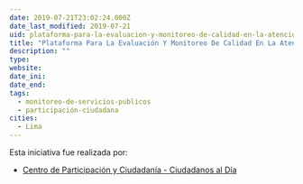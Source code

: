 ```yaml
---
date: 2019-07-21T23:02:24.000Z
date_last_modified: 2019-07-21
uid: plataforma-para-la-evaluacion-y-monitoreo-de-calidad-en-la-atencion-en-instituciones-publicas
title: "Plataforma Para La Evaluación Y Monitoreo De Calidad En La Atención En Instituciones Públicas"
description: ""
type: 
website: 
date_ini: 
date_end: 
tags:
  - monitoreo-de-servicios-publicos
  - participación-ciudadana
cities: 
  - Lima
---
```


Esta iniciativa fue realizada por:

- [Centro de Participación y Ciudadanía - Ciudadanos al Día](/organizaciones/centro-de-participacion-y-ciudadania-ciudadanos-al-dia)
